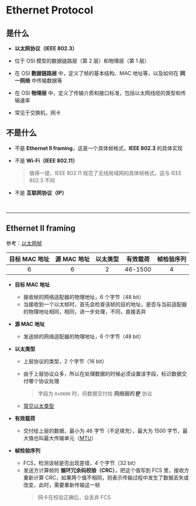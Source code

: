 # Ethernet Protocol

## 是什么

* **以太网协议（IEEE 802.3）**

* 位于 OSI 模型的数据链路层（第 2 层）和物理层（第 1 层）

* 在 OSI **数据链路层** 中，定义了帧的基本结构、MAC 地址等，以及如何在 **同一网络** 中传输数据等

* 在 OSI **物理层** 中，定义了传输介质和接口标准，包括以太网线缆的类型和传输速率

* 常见于交换机，网卡

## 不是什么

* 不是 **Ethernet II framing**，这是一个具体帧格式，**IEEE 802.3** 的具体实现

* 不是 **Wi-Fi（IEEE 802.11）**
    
    > 值得一提，IEEE 802.11 规范了无线局域网的具体帧格式，这与 IEEE 802.3 不同

* 不是 **互联网协议（IP）**



<br>

---

## Ethernet II framing

参考：[以太网帧](https://en.wikipedia.org/wiki/Ethernet_frame)

<center>

| 目标 MAC 地址 | 源 MAC 地址 | 以太类型 | 有效载荷 | 帧检验序列 |
|:-:|:-:|:-:|:-:|:-:|
| 6 | 6 | 2 | 46-1500 | 4 |

</center>

* **目标 MAC 地址**
    * 接收帧的网络适配器的物理地址，6 个字节（48 bit）
    * 当接收到一个以太帧时，首先会检查该帧的目的地址，是否与当前适配器的物理地址相同，相同，进一步处理，不同，直接丢弃

* **源 MAC 地址**
    * 发送帧的网络适配器的物理地址，6 个字节（48 bit）

* **以太类型**
    * 上层协议的类型，2 个字节（16 bit）
    * 由于上层协议众多，所以在处理数据的时候必须设置该字段，标识数据交付哪个协议处理

        > 字段为 `0x0800` 时，将数据交付给 **网络层的 [IP](./ipv4.md)** 协议
    
    * [常见以太类型](https://en.wikipedia.org/wiki/EtherType#Values)

* **有效载荷**
    * 交付给上层的数据，最小为 46 字节（不足填充），最大为 1500 字节，最大值也叫最大传输单元（[MTU](./mtu.md)）

* **帧检验序列** 
    * FCS，检测该帧是否出现差错，4 个字节（32 bit）
    * 发送方计算帧的 **循环冗余码校验（CRC）**，把这个值写到 FCS 里，接收方重新计算 CRC，如果两个值不相同，则表示传输过程中发生了数据丢失或改变，此时，需要重新传输这一帧
        > 网卡在校验正确后，会丢弃 FCS
